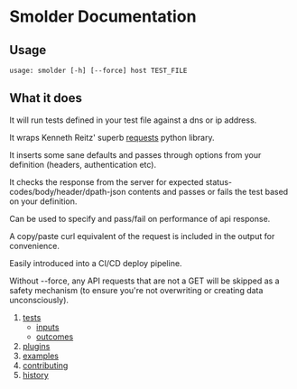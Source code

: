 Smolder Documentation
=====================

Usage
-----

```
usage: smolder [-h] [--force] host TEST_FILE
```

What it does
------------

It will run tests defined in your test file against a dns or ip address.

It wraps Kenneth Reitz' superb [requests](https://github.com/kennethreitz/requests) python library.
 
It inserts some sane defaults and passes through options from your definition (headers, authentication etc).

It checks the response from the server for expected status-codes/body/header/dpath-json
contents and passes or fails the test based on your definition.

Can be used to specify and pass/fail on performance of api response.

A copy/paste curl equivalent of the request is included in the output for
convenience.

Easily introduced into a CI/CD deploy pipeline.

Without --force, any API requests that are not a GET will be skipped as a safety
mechanism (to ensure you're not overwriting or creating data unconsciously).

1. [tests](tests.md)
    - [inputs](inputs.md)
    - [outcomes](outcomes.md)
2. [plugins](plugins.md)
3. [examples](examples.md)
4. [contributing](contributing.md)
5. [history](../HISTORY)
